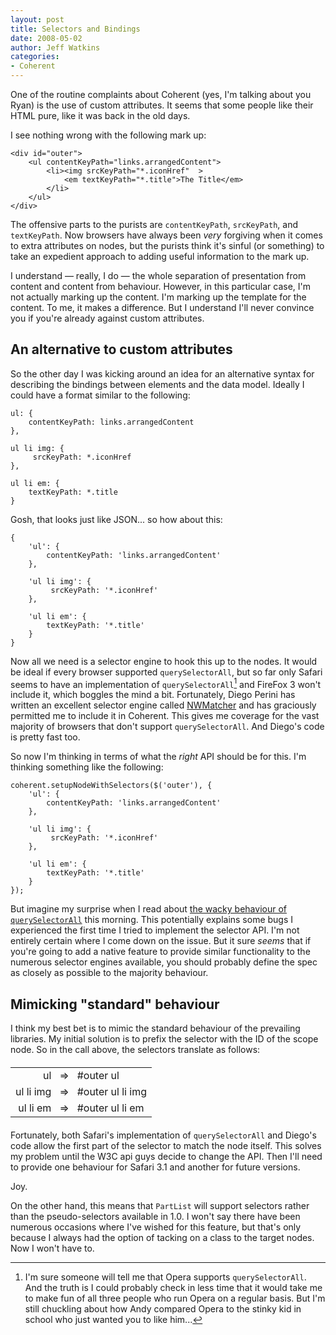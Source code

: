 ```yaml
---
layout: post
title: Selectors and Bindings
date: 2008-05-02
author: Jeff Watkins
categories:
- Coherent
---
```


One of the routine complaints about Coherent (yes, I'm talking about you Ryan) is the use of custom attributes. It seems that some people like their HTML pure, like it was back in the old days.
<!--more-->

I see nothing wrong with the following mark up:

    <div id="outer">
        <ul contentKeyPath="links.arrangedContent">
            <li><img srcKeyPath="*.iconHref"  >
                <em textKeyPath="*.title">The Title</em>
            </li>
        </ul>
    </div>

The offensive parts to the purists are `contentKeyPath`, `srcKeyPath`, and `textKeyPath`. Now browsers have always been _very_ forgiving when it comes to extra attributes on nodes, but the purists think it's sinful (or something) to take an expedient approach to adding useful information to the mark up.

I understand &mdash; really, I do &mdash; the whole separation of presentation from content and content from behaviour. However, in this particular case, I'm not actually marking up the content. I'm marking up the template for the content. To me, it makes a difference. But I understand I'll never convince you if you're already against custom attributes.

## An alternative to custom attributes ##

So the other day I was kicking around an idea for an alternative syntax for describing the bindings between elements and the data model. Ideally I could have a format similar to the following:

    ul: {
        contentKeyPath: links.arrangedContent
    },

    ul li img: {
		 srcKeyPath: *.iconHref
    },

    ul li em: {
        textKeyPath: *.title
    }

Gosh, that looks just like JSON... so how about this:

    {
        'ul': {
            contentKeyPath: 'links.arrangedContent'
        },

        'ul li img': {
    		 srcKeyPath: '*.iconHref'
        },

        'ul li em': {
            textKeyPath: '*.title'
        }
    }

Now all we need is a selector engine to hook this up to the nodes. It would be ideal if every browser supported `querySelectorAll`, but so far only Safari seems to have an implementation of `querySelectorAll`[^o] and FireFox 3 won't include it, which boggles the mind a bit. Fortunately, Diego Perini has written an excellent selector engine called [NWMatcher](http://javascript.nwbox.com/NWMatcher/) and has graciously permitted me to include it in Coherent. This gives me coverage for the vast majority of browsers that don't support `querySelectorAll`. And Diego's code is pretty fast too.

So now I'm thinking in terms of what the _right_ API should be for this. I'm thinking something like the following:

    coherent.setupNodeWithSelectors($('outer'), {
        'ul': {
            contentKeyPath: 'links.arrangedContent'
        },

        'ul li img': {
    		 srcKeyPath: '*.iconHref'
        },

        'ul li em': {
            textKeyPath: '*.title'
        }
    });

But imagine my surprise when I read about [the wacky behaviour of `querySelectorAll`](http://ejohn.org/blog/thoughts-on-queryselectorall/) this morning. This potentially explains some bugs I experienced the first time I tried to implement the selector API. I'm not entirely certain where I come down on the issue. But it sure _seems_ that if you're going to add a native feature to provide similar functionality to the numerous selector engines available, you should probably define the spec as closely as possible to the majority behaviour.

## Mimicking "standard" behaviour ##

I think my best bet is to mimic the standard behaviour of the prevailing libraries. My initial solution is to prefix the selector with the ID of the scope node. So in the call above, the selectors translate as follows:

<table style="margin: 20px auto;">
<tr><td style="text-align:right;padding-right:5px;">ul</td><td>&#x21D2;</td><td style="padding-left: 5px;">#outer ul</td></tr>
<tr><td style="text-align:right;padding-right:5px;">ul li img</td><td>&#x21D2;</td><td style="padding-left: 5px;">#outer ul li img</td></tr>
<tr><td style="text-align:right;padding-right:5px;">ul li em</td><td>&#x21D2;</td><td style="padding-left: 5px;">#outer ul li em</td></tr>
</table>

Fortunately, both Safari's implementation of `querySelectorAll` and Diego's code allow the first part of the selector to match the node itself. This solves my problem until the W3C api guys decide to change the API. Then I'll need to provide one behaviour for Safari 3.1 and another for future versions.

Joy.

On the other hand, this means that `PartList` will support selectors rather than the pseudo-selectors available in 1.0. I won't say there have been numerous occasions where I've wished for this feature, but that's only because I always had the option of tacking on a class to the target nodes. Now I won't have to.


[^o]: I'm sure someone will tell me that Opera supports `querySelectorAll`. And the truth is I could probably check in less time that it would take me to make fun of all three people who run Opera on a regular basis. But I'm still chuckling about how Andy compared Opera to the stinky kid in school who just wanted you to like him...